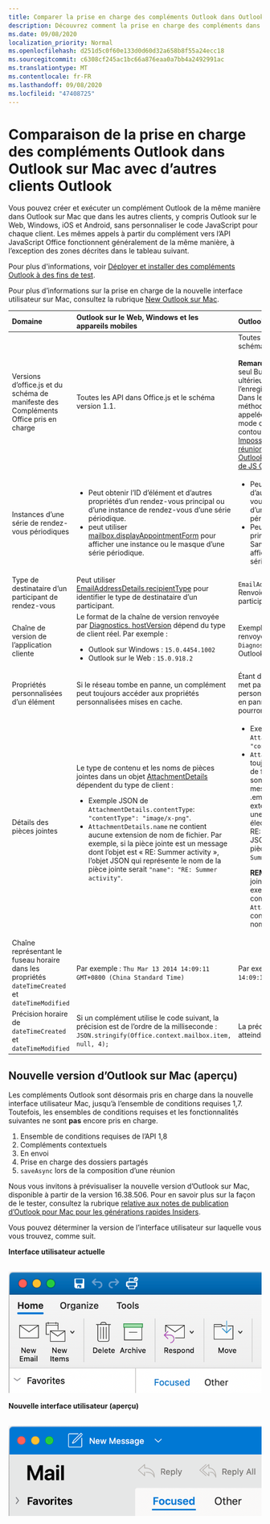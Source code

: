 ```yaml
---
title: Comparer la prise en charge des compléments Outlook dans Outlook sur Mac
description: Découvrez comment la prise en charge des compléments dans Outlook sur Mac est comparée à celle des autres clients Outlook.
ms.date: 09/08/2020
localization_priority: Normal
ms.openlocfilehash: d251d5c0f60e133d0d60d32a658b8f55a24ecc18
ms.sourcegitcommit: c6308cf245ac1bc66a876eaa0a7bb4a2492991ac
ms.translationtype: MT
ms.contentlocale: fr-FR
ms.lasthandoff: 09/08/2020
ms.locfileid: "47408725"
---
```

# <a name="compare-outlook-add-in-support-in-outlook-on-mac-with-other-outlook-clients"></a>Comparaison de la prise en charge des compléments Outlook dans Outlook sur Mac avec d’autres clients Outlook

Vous pouvez créer et exécuter un complément Outlook de la même manière dans Outlook sur Mac que dans les autres clients, y compris Outlook sur le Web, Windows, iOS et Android, sans personnaliser le code JavaScript pour chaque client. Les mêmes appels à partir du complément vers l’API JavaScript Office fonctionnent généralement de la même manière, à l’exception des zones décrites dans le tableau suivant.

Pour plus d'informations, voir [Déployer et installer des compléments Outlook à des fins de test](testing-and-tips.md).

Pour plus d’informations sur la prise en charge de la nouvelle interface utilisateur sur Mac, consultez la rubrique [New Outlook sur Mac](#new-outlook-on-mac-preview).

| Domaine | Outlook sur le Web, Windows et les appareils mobiles | Outlook sur Mac |
|:-----|:-----|:-----|
| Versions d’office.js et du schéma de manifeste des Compléments Office pris en charge | Toutes les API dans Office.js et le schéma version 1.1. | Toutes les API dans Office.js et le schéma version 1.1.<br><br>**Remarque**: dans Outlook sur Mac, seul Build 16.35.308 ou version ultérieure prend en charge l’enregistrement d’une réunion. Dans le cas contraire, la `saveAsync` méthode échoue lorsqu’elle est appelée à partir d’une réunion en mode composition. Pour contourner ce problème, voir [Impossible d’enregistrer une réunion en tant que brouillon dans Outlook pour Mac à l’aide des API de JS Office](https://support.microsoft.com/help/4505745). |
| Instances d’une série de rendez-vous périodiques | <ul><li>Peut obtenir l’ID d’élément et d’autres propriétés d’un rendez-vous principal ou d’une instance de rendez-vous d’une série périodique.</li><li>peut utiliser [mailbox.displayAppointmentForm](../reference/objectmodel/preview-requirement-set/office.context.mailbox.md#methods) pour afficher une instance ou le masque d’une série périodique.</li></ul> | <ul><li>Peut obtenir l’ID d’élément et d’autres propriétés du rendez-vous principal, mais pas ceux d’une instance d’une série périodique.</li><li>Peut afficher le rendez-vous principal d’une série périodique. Sans l’ID d’élément, ne peut pas afficher une instance d’une série périodique.</li></ul> |
| Type de destinataire d’un participant de rendez-vous | Peut utiliser [EmailAddressDetails.recipientType](/javascript/api/outlook/office.emailaddressdetails#recipienttype) pour identifier le type de destinataire d’un participant. | `EmailAddressDetails.recipientType` Renvoie `undefined` pour les participants à un rendez-vous. |
| Chaîne de version de l’application cliente | Le format de la chaîne de version renvoyée par [Diagnostics. hostVersion](/javascript/api/outlook/office.diagnostics#hostversion) dépend du type de client réel. Par exemple :<ul><li>Outlook sur Windows : `15.0.4454.1002`</li><li>Outlook sur le Web : `15.0.918.2`</li></ul> |Exemple de la chaîne de version renvoyée par `Diagnostics.hostVersion` sur Outlook sur Mac : `15.0 (140325)` |
| Propriétés personnalisées d’un élément | Si le réseau tombe en panne, un complément peut toujours accéder aux propriétés personnalisées mises en cache. | Étant donné qu’Outlook sur Mac ne met pas en cache les propriétés personnalisées, si le réseau tombe en panne, les compléments ne pourront pas y accéder. |
| Détails des pièces jointes | Le type de contenu et les noms de pièces jointes dans un objet [AttachmentDetails](/javascript/api/outlook/office.attachmentdetails) dépendent du type de client :<ul><li>Exemple JSON de `AttachmentDetails.contentType`: `"contentType": "image/x-png"`. </li><li>`AttachmentDetails.name` ne contient aucune extension de nom de fichier. Par exemple, si la pièce jointe est un message dont l’objet est « RE: Summer activity », l’objet JSON qui représente le nom de la pièce jointe serait `"name": "RE: Summer activity"`.</li></ul> | <ul><li>Exemple JSON de `AttachmentDetails.contentType`: `"contentType" "image/png"`</li><li>`AttachmentDetails.name` inclut toujours une extension de nom de fichier. Les pièces jointes qui sont des éléments de messagerie ont une extension .eml et les rendez-vous ont une extension .ics. Par exemple, si une pièce jointe est un message électronique dont l’objet est « RE: Summer activity », l’objet JSON qui représente le nom de pièce jointe sera `"name": "RE: Summer activity.eml"`<p>**REMARQUE** : si un fichier est joint par programmation (par exemple, par le biais d’un complément) sans extension, `AttachmentDetails.name` ne contient pas l’extension dans le nom de fichier.</p></li></ul> |
| Chaîne représentant le fuseau horaire dans les propriétés `dateTimeCreated` et `dateTimeModified` |Par exemple : `Thu Mar 13 2014 14:09:11 GMT+0800 (China Standard Time)` | Par exemple : `Thu Mar 13 2014 14:09:11 GMT+0800 (CST)` |
| Précision horaire de `dateTimeCreated` et `dateTimeModified` | Si un complément utilise le code suivant, la précision est de l’ordre de la milliseconde :<br/>`JSON.stringify(Office.context.mailbox.item, null, 4);`| La précision peut seulement atteindre une seconde. |

## <a name="new-outlook-on-mac-preview"></a>Nouvelle version d’Outlook sur Mac (aperçu)

Les compléments Outlook sont désormais pris en charge dans la nouvelle interface utilisateur Mac, jusqu’à l’ensemble de conditions requises 1,7. Toutefois, les ensembles de conditions requises et les fonctionnalités suivantes ne sont **pas** encore pris en charge.

1. Ensemble de conditions requises de l’API 1,8
1. Compléments contextuels
1. En envoi
1. Prise en charge des dossiers partagés
1. `saveAsync` lors de la composition d’une réunion

Nous vous invitons à prévisualiser la nouvelle version d’Outlook sur Mac, disponible à partir de la version 16.38.506. Pour en savoir plus sur la façon de le tester, consultez la rubrique [relative aux notes de publication d’Outlook pour Mac pour les générations rapides Insiders](https://support.microsoft.com/office/d6347358-5613-433e-a49e-a9a0e8e0462a).

Vous pouvez déterminer la version de l’interface utilisateur sur laquelle vous vous trouvez, comme suit.

**Interface utilisateur actuelle**

&nbsp;&nbsp;&nbsp;&nbsp;![Interface utilisateur actuelle sur Mac](../images/outlook-on-mac-classic.png)

**Nouvelle interface utilisateur (aperçu)**

&nbsp;&nbsp;&nbsp;&nbsp;![Nouvelle interface utilisateur en mode aperçu sur Mac](../images/outlook-on-mac-new.png)
